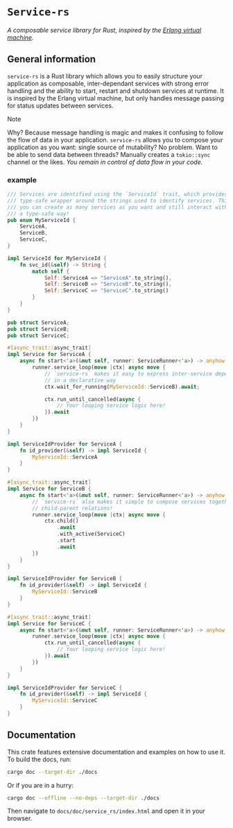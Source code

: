 # `Service-rs`

_A composable service library for Rust, inspired by the [Erlang virtual machine]._

## General information

`service-rs` is a Rust library which allows you to easily structure your application as composable,
inter-dependant services with strong error handling and the ability to start, restart and shutdown
services at runtime. It is inspired by the Erlang virtual machine, but only handles message passing
for status updates between services. 

> [!NOTE]
> Why? Because message handling is magic and makes it confusing to follow the flow of data in your
> application. `service-rs` allows you to compose your application as you want: single source of
> mutability? No problem. Want to be able to send data between threads? Manually creates a
> `tokio::sync` channel or the likes. _You remain in control of data flow in your code._

### example
```rust
/// Services are identified using the `ServiceId` trait, which provides a 
/// type-safe wrapper around the strings used to identify services. This means
/// you can create as many services as you want and still interact with them in
/// a type-safe way!
pub enum MyServiceId {
    ServiceA,
    ServiceB,
    ServiceC,
}

impl ServiceId for MyServiceId {
    fn svc_id(&self) -> String {
        match self {
            Self::ServiceA => "ServiceA".to_string(),
            Self::ServiceB => "ServiceB".to_string(),
            Self::ServiceC => "ServiceC".to_string()
        }
    }
}

pub struct ServiceA;
pub struct ServiceB;
pub struct ServiceC;

#[async_trait::async_trait]
impl Service for ServiceA {
    async fn start<'a>(&mut self, runner: ServiceRunner<'a>) -> anyhow::Result<()> {
        runner.service_loop(move |ctx| async move {
            // `service-rs` makes it easy to express inter-service dependencies
            // in a declarative way
            ctx.wait_for_running(MyServiceId::ServiceB).await;

            ctx.run_until_cancelled(async {
                // Your looping service logic here!
            }).await
        })
    }
}

impl ServiceIdProvider for ServiceA {
    fn id_provider(&self) -> impl ServiceId {
        MyServiceId::ServiceA
    }
}

#[async_trait::async_trait]
impl Service for ServiceB {
    async fn start<'a>(&mut self, runner: ServiceRunner<'a>) -> anyhow::Result<()> {
        // `service-rs` also makes it simple to compose services together into
        // child-parent relations!
        runner.service_loop(move |ctx| async move {
            ctx.child()
                .await
                .with_active(ServiceC)
                .start
                .await
        })
    }
}

impl ServiceIdProvider for ServiceB {
    fn id_provider(&self) -> impl ServiceId {
        MyServiceId::ServiceB
    }
}

#[async_trait::async_trait]
impl Service for ServiceC {
    async fn start<'a>(&mut self, runner: ServiceRunner<'a>) -> anyhow::Result<()> {
        runner.service_loop(move |ctx| async move {
            ctx.run_until_cancelled(async {
                // Your looping service logic here!
            }).await
        })
    }
}

impl ServiceIdProvider for ServiceC {
    fn id_provider(&self) -> impl ServiceId {
        MyServiceId::ServiceC
    }
}
```

## Documentation

This crate features extensive documentation and examples on how to use it. To build the docs, run:

```bash
cargo doc --target-dir ./docs
```

Or if you are in a hurry:

```bash
cargo doc --offline --no-deps --target-dir ./docs
```

Then navigate to `docs/doc/service_rs/index.html` and open it in your browser.

[Erlang virtual machine]: https://en.wikipedia.org/wiki/BEAM_(Erlang_virtual_machine)
